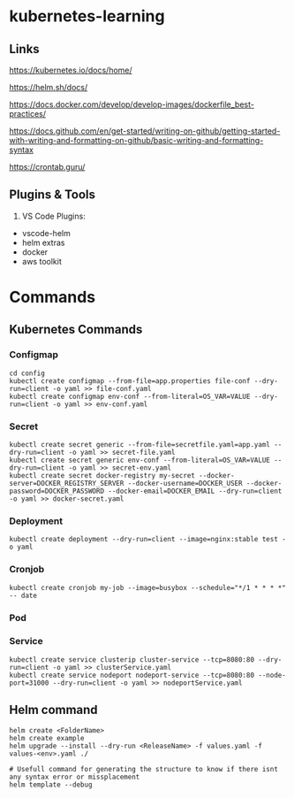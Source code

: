 # kubernetes-learning

## Links
https://kubernetes.io/docs/home/

https://helm.sh/docs/

https://docs.docker.com/develop/develop-images/dockerfile_best-practices/

https://docs.github.com/en/get-started/writing-on-github/getting-started-with-writing-and-formatting-on-github/basic-writing-and-formatting-syntax

https://crontab.guru/


## Plugins & Tools
1. VS Code
Plugins:
- vscode-helm
- helm extras
- docker
- aws toolkit


# Commands

## Kubernetes Commands 
### Configmap
```
cd config
kubectl create configmap --from-file=app.properties file-conf --dry-run=client -o yaml >> file-conf.yaml
kubectl create configmap env-conf --from-literal=OS_VAR=VALUE --dry-run=client -o yaml >> env-conf.yaml
```

### Secret

```
kubectl create secret generic --from-file=secretfile.yaml=app.yaml --dry-run=client -o yaml >> secret-file.yaml
kubectl create secret generic env-conf --from-literal=OS_VAR=VALUE --dry-run=client -o yaml >> secret-env.yaml
kubectl create secret docker-registry my-secret --docker-server=DOCKER_REGISTRY_SERVER --docker-username=DOCKER_USER --docker-password=DOCKER_PASSWORD --docker-email=DOCKER_EMAIL --dry-run=client -o yaml >> docker-secret.yaml

```

### Deployment

```
kubectl create deployment --dry-run=client --image=nginx:stable test -o yaml
```

### Cronjob

```
kubectl create cronjob my-job --image=busybox --schedule="*/1 * * * *" -- date
```

### Pod

### Service

```
kubectl create service clusterip cluster-service --tcp=8080:80 --dry-run=client -o yaml >> clusterService.yaml
kubectl create service nodeport nodeport-service --tcp=8080:80 --node-port=31000 --dry-run=client -o yaml >> nodeportService.yaml
```

## Helm command
```
helm create <FolderName>
helm create example 
helm upgrade --install --dry-run <ReleaseName> -f values.yaml -f values-<env>.yaml ./

# Usefull command for generating the structure to know if there isnt any syntax error or missplacement
helm template --debug
```
